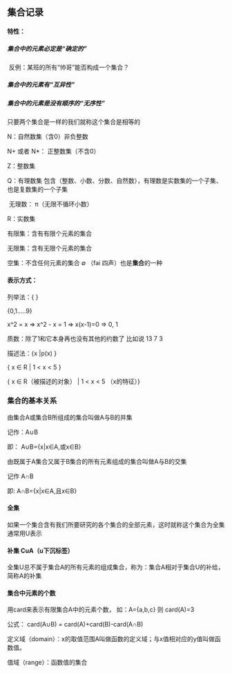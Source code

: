 ## 集合记录

#### 特性：

##### 集合中的元素必定是“确定的”

​	反例：某班的所有“帅哥”能否构成一个集合？

##### 集合中的元素有“互异性”

##### 集合中的元素是没有顺序的“无序性”



只要两个集合是一样的我们就称这个集合是相等的



N：自然数集（含0）非负整数

N+ 或者 N*： 正整数集（不含0）

Z：整数集

Q：有理数集 包含（整数、小数、分数、自然数），有理数是实数集的一个子集、也是复数集的一个子集

​		无理数： π（无限不循环小数）

R：实数集



有限集：含有有限个元素的集合

无限集：含有无限个元素的集合

空集：不含任何元素的集合   ∅  （fai 四声）也是**集合**的一种



#### 表示方式：

列举法：{  }

{0,1.....9}

x^2 = x	=>	x^2 - x = 1	=>	x(x-1)=0  => 0, 1



质数：除了1和它本身再也没有其他的约数了  比如说 13 7 3

描述法：{x |p(x) }

{ x ∈ R | 1 < x < 5 }

{ x ∈ R（被描述的对象） | 1 < x < 5 （x的特征）}



### 集合的基本关系

由集合A或集合B所组成的集合叫做A与B的并集

记作：A∪B

即： A∪B={x|x∈A,或x∈B}



由既属于A集合又属于B集合的所有元素组成的集合叫做A与B的交集

记作 A∩B

即: A∩B={x|x∈A,且x∈B} 



#### 全集

如果一个集合含有我们所要研究的各个集合的全部元素，这时就称这个集合为全集  通常用U表示

#### 补集 CuA（u下沉标签）

全集U总不属于集合A的所有元素的组成集合，称为：集合A相对于集合U的补给，简称A的补集

#### 集合中元素的个数

用card来表示有限集合A中的元素个数， 如：A={a,b,c} 则 card(A)=3

公式： card(A∪B) = card(A)+card(B)-card(A∩B)



定义域（domain）：x的取值范围A叫做函数的定义域；与x值相对应的y值叫做函数值。

值域（range）：函数值的集合